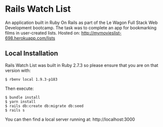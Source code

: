 # Rails Watch List
An application built in Ruby On Rails as part of the Le Wagon Full Stack Web Development bootcamp. The task was to complete an app for bookmarking films in user-created lists.
Hosted on: http://mymovieslist-698.herokuapp.com/lists

## Local Installation

Rails Watch List was built in Ruby 2.7.3 so please ensure that you are on that version with:

``` 
$ rbenv local 1.9.3-p183
```
Then execute:

```
$ bundle install
$ yarn install
$ rails db:create db:migrate db:seed
$ rails s
```
You can then find a local server running at: http://localhost:3000
